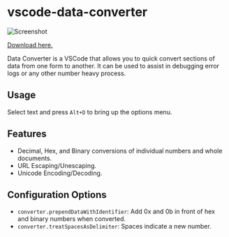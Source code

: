 # vscode-data-converter

![Screenshot](https://raw.githubusercontent.com/attilathedud/vscode-data-converter/master/imgs/data-converter.gif "Action")

[Download here.](https://marketplace.visualstudio.com/items?itemName=attilathedud.data-converter)

Data Converter is a VSCode that allows you to quick convert sections of data from one form to another. It can be used to assist in debugging error logs or any other number heavy process.

## Usage
Select text and press `Alt+D` to bring up the options menu.

## Features
* Decimal, Hex, and Binary conversions of individual numbers and whole documents.
* URL Escaping/Unescaping.
* Unicode Encoding/Decoding.

## Configuration Options
* `converter.prependDataWithIdentifier`: Add 0x and 0b in front of hex and binary numbers when converted.
* `converter.treatSpacesAsDelimiter`: Spaces indicate a new number.
